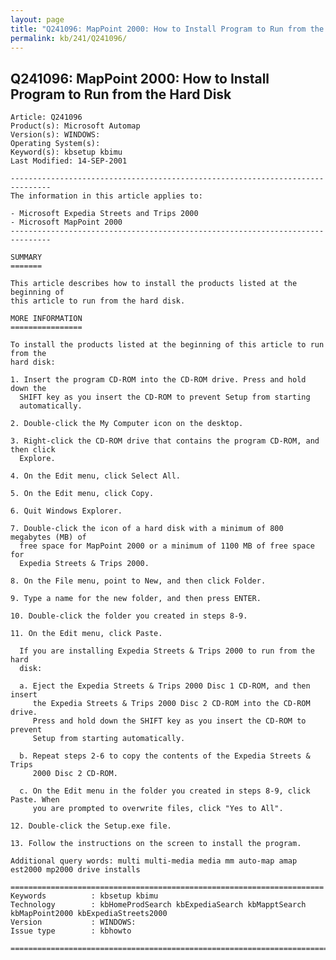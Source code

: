 ```yaml
---
layout: page
title: "Q241096: MapPoint 2000: How to Install Program to Run from the Hard Disk"
permalink: kb/241/Q241096/
---
```


## Q241096: MapPoint 2000: How to Install Program to Run from the Hard Disk

	Article: Q241096
	Product(s): Microsoft Automap
	Version(s): WINDOWS:
	Operating System(s): 
	Keyword(s): kbsetup kbimu
	Last Modified: 14-SEP-2001
	
	-------------------------------------------------------------------------------
	The information in this article applies to:
	
	- Microsoft Expedia Streets and Trips 2000 
	- Microsoft MapPoint 2000 
	-------------------------------------------------------------------------------
	
	SUMMARY
	=======
	
	This article describes how to install the products listed at the beginning of
	this article to run from the hard disk.
	
	MORE INFORMATION
	================
	
	To install the products listed at the beginning of this article to run from the
	hard disk:
	
	1. Insert the program CD-ROM into the CD-ROM drive. Press and hold down the
	  SHIFT key as you insert the CD-ROM to prevent Setup from starting
	  automatically.
	
	2. Double-click the My Computer icon on the desktop.
	
	3. Right-click the CD-ROM drive that contains the program CD-ROM, and then click
	  Explore.
	
	4. On the Edit menu, click Select All.
	
	5. On the Edit menu, click Copy.
	
	6. Quit Windows Explorer.
	
	7. Double-click the icon of a hard disk with a minimum of 800 megabytes (MB) of
	  free space for MapPoint 2000 or a minimum of 1100 MB of free space for
	  Expedia Streets & Trips 2000.
	
	8. On the File menu, point to New, and then click Folder.
	
	9. Type a name for the new folder, and then press ENTER.
	
	10. Double-click the folder you created in steps 8-9.
	
	11. On the Edit menu, click Paste.
	
	  If you are installing Expedia Streets & Trips 2000 to run from the hard
	  disk:
	
	  a. Eject the Expedia Streets & Trips 2000 Disc 1 CD-ROM, and then insert
	     the Expedia Streets & Trips 2000 Disc 2 CD-ROM into the CD-ROM drive.
	     Press and hold down the SHIFT key as you insert the CD-ROM to prevent
	     Setup from starting automatically.
	
	  b. Repeat steps 2-6 to copy the contents of the Expedia Streets & Trips
	     2000 Disc 2 CD-ROM.
	
	  c. On the Edit menu in the folder you created in steps 8-9, click Paste. When
	     you are prompted to overwrite files, click "Yes to All".
	
	12. Double-click the Setup.exe file.
	
	13. Follow the instructions on the screen to install the program.
	
	Additional query words: multi multi-media media mm auto-map amap est2000 mp2000 drive installs
	
	======================================================================
	Keywords          : kbsetup kbimu 
	Technology        : kbHomeProdSearch kbExpediaSearch kbMapptSearch kbMapPoint2000 kbExpediaStreets2000
	Version           : WINDOWS:
	Issue type        : kbhowto
	
	=============================================================================
	
